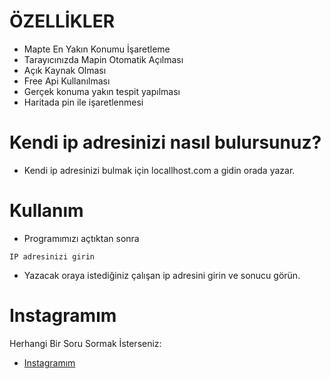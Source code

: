 # ÖZELLİKLER
* Mapte En Yakın Konumu İşaretleme
* Tarayıcınızda Mapin Otomatik Açılması
* Açık Kaynak Olması
* Free Api Kullanılması
* Gerçek konuma yakın tespit yapılması
* Haritada pin ile işaretlenmesi

# Kendi ip adresinizi nasıl bulursunuz?
* Kendi ip adresinizi bulmak için locallhost.com a gidin orada yazar.

# Kullanım
* Programımızı açtıktan sonra
```
IP adresinizi girin
```
* Yazacak oraya istediğiniz çalışan ip adresini girin ve sonucu görün.

# Instagramım
Herhangi Bir Soru Sormak İsterseniz:
* [Instagramım](https://instagram.com/thechecker_45)

